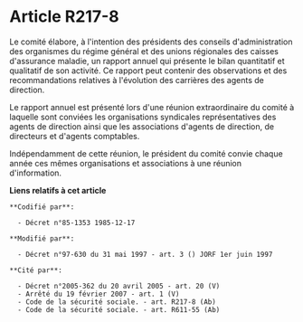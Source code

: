 # Article R217-8

Le comité élabore, à l'intention des présidents des conseils d'administration des organismes du régime général et des unions
régionales des caisses d'assurance maladie, un rapport annuel qui présente le bilan quantitatif et qualitatif de son
activité. Ce rapport peut contenir des observations et des recommandations relatives à l'évolution des carrières des agents
de direction.

Le rapport annuel est présenté lors d'une réunion extraordinaire du comité à laquelle sont conviées les organisations
syndicales représentatives des agents de direction ainsi que les associations d'agents de direction, de directeurs et
d'agents comptables.

Indépendamment de cette réunion, le président du comité convie chaque année ces mêmes organisations et associations à une
réunion d'information.

**Liens relatifs à cet article**

	**Codifié par**:

	  - Décret n°85-1353 1985-12-17

	**Modifié par**:

	  - Décret n°97-630 du 31 mai 1997 - art. 3 () JORF 1er juin 1997

	**Cité par**:

	  - Décret n°2005-362 du 20 avril 2005 - art. 20 (V)
	  - Arrêté du 19 février 2007 - art. 1 (V)
	  - Code de la sécurité sociale. - art. R217-8 (Ab)
	  - Code de la sécurité sociale. - art. R611-55 (Ab)

